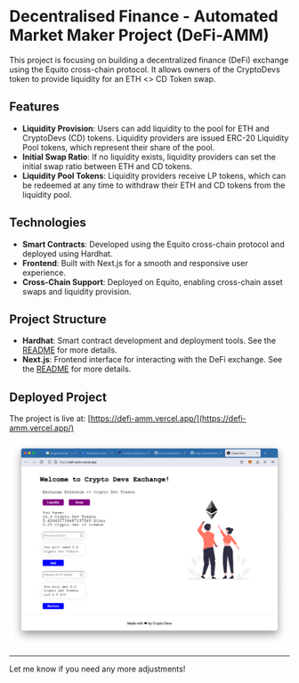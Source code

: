 # Decentralised Finance - Automated Market Maker Project (DeFi-AMM)

This project is focusing on building a decentralized finance (DeFi) exchange using the Equito cross-chain protocol. It allows owners of the CryptoDevs token to provide liquidity for an ETH <> CD Token swap.

## Features
- **Liquidity Provision**: Users can add liquidity to the pool for ETH and CryptoDevs (CD) tokens. Liquidity providers are issued ERC-20 Liquidity Pool tokens, which represent their share of the pool.
- **Initial Swap Ratio**: If no liquidity exists, liquidity providers can set the initial swap ratio between ETH and CD tokens.
- **Liquidity Pool Tokens**: Liquidity providers receive LP tokens, which can be redeemed at any time to withdraw their ETH and CD tokens from the liquidity pool.

## Technologies
- **Smart Contracts**: Developed using the Equito cross-chain protocol and deployed using Hardhat.
- **Frontend**: Built with Next.js for a smooth and responsive user experience.
- **Cross-Chain Support**: Deployed on Equito, enabling cross-chain asset swaps and liquidity provision.

## Project Structure
- **Hardhat**: Smart contract development and deployment tools. See the [README](./hardhat/README.md) for more details.
- **Next.js**: Frontend interface for interacting with the DeFi exchange. See the [README](./my-app/README.md) for more details.

## Deployed Project
The project is live at: [https://defi-amm.vercel.app/](https://defi-amm.vercel.app/)

![Project Screenshot](./screenshot.png)

---

Let me know if you need any more adjustments!
